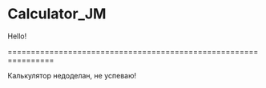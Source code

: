# Calculator_JM

Hello!

================================================================

Калькулятор недоделан, не успеваю!
